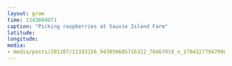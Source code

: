 ```yaml
---
layout: gram
time: 1343084071
caption: "Picking raspberries at Sauvie Island Farm"
latitude: 
longitude: 
media:
- media/posts/201207/11193156_943050685716322_70467918_n_17842277947000351.jpg
---
```

